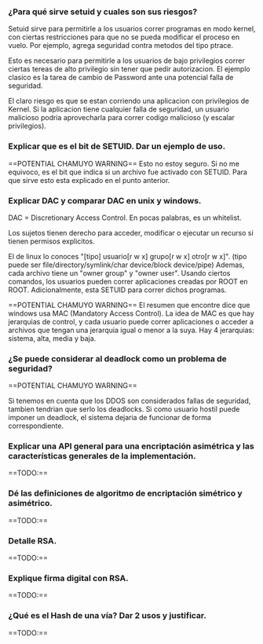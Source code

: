 ﻿### ¿Para qué sirve setuid y cuales son sus riesgos?

Setuid sirve para permitirle a los usuarios correr programas en modo kernel, con ciertas restricciones para que no se pueda modificar el proceso en vuelo. Por ejemplo, agrega seguridad contra metodos del tipo ptrace.

Esto es necesario para permitirle a los usuarios de bajo privilegios correr ciertas tereas de alto privilegio sin tener que pedir autorizacion. El ejemplo clasico es la tarea de cambio de Password ante una potencial falla de seguridad.

El claro riesgo es que se estan corriendo una aplicacion con privilegios de Kernel. Si la aplicacion tiene cualquier falla de seguridad, un usuario malicioso podria aprovecharla para correr codigo malicioso (y escalar privilegios).

### Explicar que es el bit de SETUID. Dar un ejemplo de uso.

==POTENTIAL CHAMUYO WARNING==
Esto no estoy seguro. Si no me equivoco, es el bit que indica si un archivo fue activado con SETUID. Para que sirve esto esta explicado en el punto anterior.

### Explicar DAC y comparar DAC en unix y windows.

DAC = Discretionary Access Control. En pocas palabras, es un whitelist. 

Los sujetos tienen derecho para acceder, modificar o ejecutar un recurso si tienen permisos explicitos.

El de linux lo conoces "[tipo] usuario[r w x] grupo[r w x] otro[r w x]". (tipo puede ser file/directory/symlink/char device/block device/pipe) Ademas, cada archivo tiene un "owner group" y "owner user". Usando ciertos comandos, los usuarios pueden correr aplicaciones creadas por ROOT en ROOT. Adicionalmente, esta SETUID para correr dichos programas.

==POTENTIAL CHAMUYO WARNING==
El resumen que encontre dice que windows usa MAC (Mandatory Access Control). La idea de MAC es que hay jerarquias de control, y cada usuario puede correr aplicaciones o acceder a archivos que tengan una jerarquia igual o menor a la suya. Hay 4 jerarquias: sistema, alta, media y baja.

### ¿Se puede considerar al deadlock como un problema de seguridad?

==POTENTIAL CHAMUYO WARNING==

Si tenemos en cuenta que los DDOS son considerados fallas de seguridad, tambien tendrian que serlo los deadlocks. Si como usuario hostil puede imponer un deadlock, el sistema dejaria de funcionar de forma correspondiente.

### Explicar una API general para una encriptación asimétrica y las características generales de la implementación.

==TODO:==

### Dé las definiciones de algoritmo de encriptación simétrico y asimétrico.

==TODO:==

### Detalle RSA.

==TODO:==

### Explique firma digital con RSA.

==TODO:==

### ¿Qué es el Hash de una vía? Dar 2 usos y justificar.

==TODO:==
